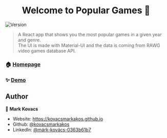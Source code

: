 <h1 align="center">Welcome to Popular Games 👋</h1>
<p>
  <img alt="Version" src="https://img.shields.io/badge/version-0.1.0-blue.svg?cacheSeconds=2592000" />
</p>

> A React app that shows you the most popular games in a given year and genre.<br> The UI is made with Material-UI and the data is coming from RAWG video games database API.

### 🏠 [Homepage](https://github.com/kovacsmarkakos/popular-games)

### ✨ [Demo](https://kovacsmarkakos.github.io/popular-games/)

## Author

👤 **Mark Kovacs**

- Website: https://kovacsmarkakos.github.io
- Github: [@kovacsmarkakos](https://github.com/kovacsmarkakos)
- LinkedIn: [@márk-kovács-0363b61b7](https://linkedin.com/in/márk-kovács-0363b61b7)
